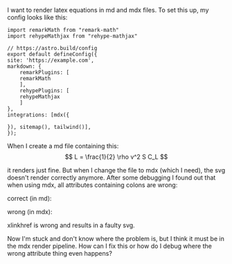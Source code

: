 I want to render latex equations in md and mdx files. To set this up, my config looks like this:

    import remarkMath from "remark-math"
    import rehypeMathjax from "rehype-mathjax"

    // https://astro.build/config
    export default defineConfig({
    site: 'https://example.com',
    markdown: {
        remarkPlugins: [
        remarkMath
        ],
        rehypePlugins: [
        rehypeMathjax
        ]
    },
    integrations: [mdx({
        
    }), sitemap(), tailwind()],
    });


When I create a md file containing this:
$$
L = \frac{1}{2} \rho v^2 S C_L
$$


it renders just fine. But when I change the file to mdx (which I need), the svg doesn't render correctly anymore.
After some debugging I found out that when using mdx, all attributes containing colons are wrong:

correct (in md):
<g data-mml-node="mo" transform="translate(958.8,0)">
    <use data-c="3D" xlink:href="#MJX-3-TEX-N-3D"></use>
</g>

wrong (in mdx):
<g data-mml-node="mo" transform="translate(958.8,0)">
    <use data-c="3D" xlinkhref="#MJX-3-TEX-N-3D"></use>
</g>


xlinkhref is wrong and results in a faulty svg.

Now I'm stuck and don't know where the problem is, but I think it must be in the mdx render pipeline. How can I fix this or how do I debug where the wrong attribute thing even happens?